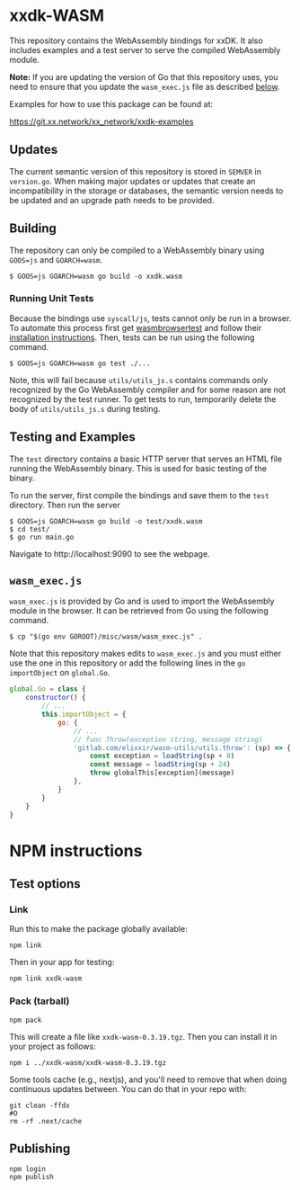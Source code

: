 # xxdk-WASM

This repository contains the WebAssembly bindings for xxDK. It also includes
examples and a test server to serve the compiled WebAssembly module.

**Note:** If you are updating the version of Go that this repository uses, you
need to ensure that you update the `wasm_exec.js` file as described
[below](#wasm_execjs).

Examples for how to use this package can be found at:

https://git.xx.network/xx_network/xxdk-examples

## Updates

The current semantic version of this repository is stored in `SEMVER` in
`version.go`. When making major updates or updates that create an
incompatibility in the storage or databases, the semantic version needs to be
updated and an upgrade path needs to be provided.

## Building

The repository can only be compiled to a WebAssembly binary using `GOOS=js` and
`GOARCH=wasm`.

```shell
$ GOOS=js GOARCH=wasm go build -o xxdk.wasm
```

### Running Unit Tests

Because the bindings use `syscall/js`, tests cannot only be run in a browser. To
automate this process first get
[wasmbrowsertest](https://github.com/agnivade/wasmbrowsertest) and follow their
[installation instructions](https://github.com/agnivade/wasmbrowsertest#quickstart).
Then, tests can be run using the following command.

```shell
$ GOOS=js GOARCH=wasm go test ./...
```

Note, this will fail because `utils/utils_js.s` contains commands only
recognized by the Go WebAssembly compiler and for some reason are not recognized
by the test runner. To get tests to run, temporarily delete the body of
`utils/utils_js.s` during testing.

## Testing and Examples

The `test` directory contains a basic HTTP server that serves an HTML file
running the WebAssembly binary. This is used for basic testing of the binary.

To run the server, first compile the bindings and save them to the `test`
directory. Then run the server

```shell
$ GOOS=js GOARCH=wasm go build -o test/xxdk.wasm
$ cd test/
$ go run main.go
```

Navigate to http://localhost:9090 to see the webpage.

## `wasm_exec.js`

`wasm_exec.js` is provided by Go and is used to import the WebAssembly module in
the browser. It can be retrieved from Go using the following command.

```shell
$ cp "$(go env GOROOT)/misc/wasm/wasm_exec.js" .
```

Note that this repository makes edits to `wasm_exec.js` and you must either use
the one in this repository or add the following lines in the `go` `importObject`
on `global.Go`.

```javascript
global.Go = class {
    constructor() {
        // ...
        this.importObject = {
            go: {
                // ...
                // func Throw(exception string, message string)
                'gitlab.com/elixxir/wasm-utils/utils.throw': (sp) => {
                    const exception = loadString(sp + 8)
                    const message = loadString(sp + 24)
                    throw globalThis[exception](message)
                },
            }
        }
    }
}
```

# NPM instructions

## Test options

### Link

Run this to make the package globally available:

```
npm link
```

Then in your app for testing:

```
npm link xxdk-wasm
```

### Pack (tarball)

```
npm pack
```

This will create a file like `xxdk-wasm-0.3.19.tgz`. Then you can
install it in your project as follows:

```
npm i ../xxdk-wasm/xxdk-wasm-0.3.19.tgz
```

Some tools cache (e.g., nextjs), and you'll need to remove that when
doing continuous updates between. You can do that in your repo with:

```
git clean -ffdx
#O
rm -rf .next/cache
```

## Publishing

```
npm login
npm publish
```
